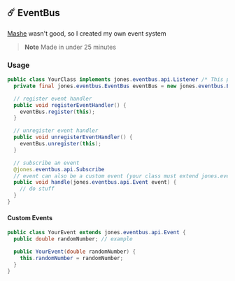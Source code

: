## :comet: EventBus

[Mashe](https://github.com/xHyroM/mashe) wasn't good, so I created my own event system

> **Note** Made in under 25 minutes

### Usage
```java
public class YourClass implements jones.eventbus.api.Listener /* This part is important */ {
  private final jones.eventbus.EventBus eventBus = new jones.eventbus.EventBus(); // we need an instance

  // register event handler
  public void registerEventHandler() {
    eventBus.register(this);
  }

  // unregister event handler
  public void unregisterEventHandler() {
    eventBus.unregister(this);
  }

  // subscribe an event
  @jones.eventbus.api.Subscribe
  // event can also be a custom event (your class must extend jones.eventbus.api.Event)
  public void handle(jones.eventbus.api.Event event) {
    // do stuff
  }
}
```

#### Custom Events
```java
public class YourEvent extends jones.eventbus.api.Event {
  public double randomNumber; // example

  public YourEvent(double randomNumber) {
    this.randomNumber = randomNumber;
  }
}
```
